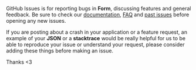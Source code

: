 GitHub Issues is for reporting bugs in **Form**, discussing features and general feedback. Be sure to check our [documentation](http://cocoadocs.org/docsets/Form), [FAQ](https://github.com/hyperoslo/Form/wiki/FAQ) and [past issues](https://github.com/hyperoslo/Form/issues?state=closed) before opening any new issues.

If you are posting about a crash in your application or a feature request, an example of your **JSON** or a **stacktrace** would be really helpful for us to be able to reproduce your issue or understand your request, please consider adding these things before making an issue.

Thanks <3

